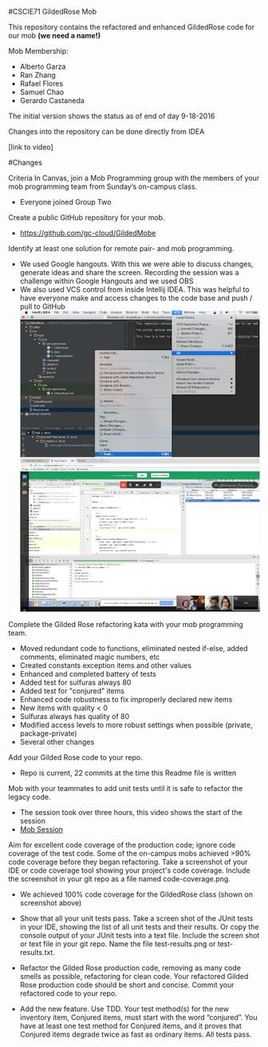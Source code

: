 #CSCIE71 GildedRose Mob

This repository contains the refactored and enhanced GildedRose code for our mob **(we need a name!)**

Mob Membership:
* Alberto Garza
* Ran Zhang
* Rafael Flores
* Samuel Chao
* Gerardo Castaneda

The initial version shows the status as of end of day 9-18-2016

Changes into the repository can be done directly from IDEA



[link to video]

#Changes



Criteria
In Canvas, join a Mob Programming group with the members of your mob programming team from Sunday’s on-campus class. 
* Everyone joined Group Two

Create a public GitHub repository for your mob. 
* https://github.com/gc-cloud/GildedMobe

Identify at least one solution for remote pair- and mob programming. 
* We used Google hangouts.  With this we were able to discuss changes, generate ideas and share the screen.  Recording the session was a challenge within Google Hangouts and we used OBS
* We also used VCS control from inside Intellij IDEA.  This was helpful to have everyone make and access changes to the code base and push / pull to GitHub
![Alt text](GitIDEA_MENU.png?raw=true "Using Git in Intellij IDEA")
![Alt text](Result.png?raw=true "Using Git in Intellij IDEA")

Complete the Gilded Rose refactoring kata with your mob programming team.
* Moved redundant code to functions, eliminated nested if-else, added comments, eliminated magic numbers, etc
* Created constants exception items and other values
* Enhanced and completed battery of tests
* Added test for sulfuras always 80
* Added test for "conjured" items
* Enhanced code robustness to fix improperly declared new items
* New items with quality < 0 
* Sulfuras always has quality of 80
* Modified access levels to more robust settings when possible (private, package-private)
* Several other changes


Add your Gilded Rose code to your repo.
* Repo is current, 22 commits at the time this Readme file is written

Mob with your teammates to add unit tests until it is safe to refactor the legacy code. 
* The session took over three hours, this video shows the start of the session
* [Mob Session](https://www.youtube.com/watch?v=l6lQjZ9BMyc)

Aim for excellent code coverage of the production code; ignore code coverage of the test code. Some of the on-campus mobs achieved >90% code coverage before they began refactoring. Take a screenshot of your IDE or code coverage tool showing your project's code coverage. Include the screenshot in your git repo as a file named code-coverage.png.
* We achieved 100% code coverage for the GildedRose class (shown on screenshot above)

- Show that all your unit tests pass. Take a screen shot of the JUnit tests in your IDE, showing the list of all unit tests and their results. Or copy the console output of your JUnit tests into a text file. Include the screen shot or text file in your git repo. Name the file test-results.png or test-results.txt.

- Refactor the Gilded Rose production code, removing as many code smells as possible, refactoring for clean code. Your refactored Gilded Rose production code should be short and concise. Commit your refactored code to your repo.

- Add the new feature. Use TDD. Your test method(s) for the new inventory item, Conjured items, must start with the word “conjured”. You have at least one test method for Conjured items, and it proves that Conjured items degrade twice as fast as ordinary items. All tests pass.

